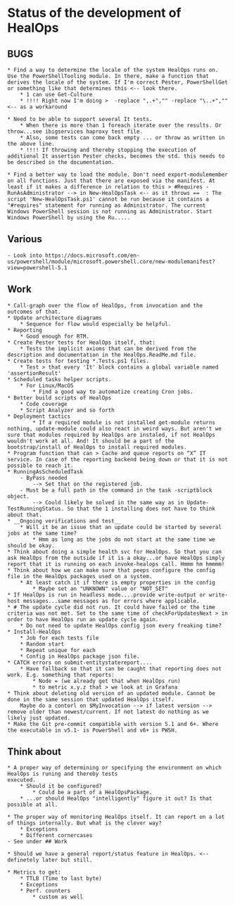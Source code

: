 # Status of the development of HealOps

## BUGS

    * Find a way to determine the locale of the system HealOps runs on. Use the PowerShellTooling module. In there, make a function that derives the locale of the system. If I'm correct Pester, PowerShellGet or something like that determines this <-- look there.
        * 1 can use Get-Culture
        * !!!! Right now I'm doing >  -replace ",.+","" -replace "\..+","" <-- as a workaround

    * Need to be able to support several It tests.
        * When there is more than 1 foreach iterate over the results. Or throw...see ibigservices haproxy test file.
        * Also, some tests can come back empty ... or throw as written in the above line.
        * !!!! If throwing and thereby stopping the execution of additional It assertion Pester checks, becomes the std. this needs to be described in the documentation.

    * Find a better way to load the module. Don't need export-modulemember on all functions. Just that there are exposed via the manifest. At least if it makes a difference in relation to this > #Requires -RunAsAdministrator --> in New-HealOpsTask <-- as it throws ==  : The script 'New-HealOpsTask.ps1' cannot be run because it contains a "#requires" statement for running as Administrator. The current Windows PowerShell session is not running as Administrator. Start Windows PowerShell by using the Ru.....

## Various

    - Look into https://docs.microsoft.com/en-us/powershell/module/microsoft.powershell.core/new-modulemanifest?view=powershell-5.1

## Work

    * Call-graph over the flow of HealOps, from invocation and the outcomes of that.
    * Update architecture diagrams
        * Sequence for flow would especially be helpful.
    * Reporting
        * Good enough for RTM.
    * Create Pester tests for HealOps itself, that:
        * Tests the implicit axioms that can be derived from the description and documentation in the HealOps.ReadMe.md file.
    * Create tests for testing *.Tests.ps1 files.
        * Test > that every 'It' block contains a global variable named 'assertionResult'
    * Scheduled tasks helper scripts.
        * For Linux/MacOS
            * Find a good way to automatize creating Cron jobs.
    * Better build scripts of HealOps
        * Code coverage
        * Script Analyzer and so forth
    * Deployment tactics
            * If a required module is not installed get-module returns nothing, update-module could also react in weird ways. But aren't we sure that modules required by HealOps are instaled, if not HealOps wouldn't work at all. And! It should be a part of the bootstrap/install of HealOps to install required modules.
    * Program function that can > Cache and queue reports on “X” IT service. In case of the reporting backend being down or that it is not possible to reach it.
    * RunningAsScheduledTask
        - ByPass needed
            --> Set that on the registered job.
        - Must be a full path in the command in the task -scriptblock object.
            --> Could likely be solved in the same way as in Update-TestRunningStatus. So that the 1 installing does not have to think about that.
    * __Ongoing verifications and test__
        * Will it be an issue that an update could be started by several jobs at the same time?
            * Hmm as long as the jobs do not start at the same time we should be okay.
    * Think about doing a simple health svc for HealOps. So that you can ask HealOps from the outside if it is a okay...or have HealOps simply report that it is running on each invoke-healops call. Hmmm hm hmmmm!
    * Think about how we can make sure that peeps configure the config file in the HealOps packages used on a system.
        * At least catch it if there is empty properties in the config
            * Maybe set an "UNKNOWN" value or "NOT_SET"
    * If HealOps is run in headless mode....provide write-output or write-host messages...same messages as for errors where applicable.
    * # The update cycle did not run. It could have failed or the time criteria was not met. Set to the same time of checkForUpdatesNext > in order to have HealOps run an update cycle again.
        * Do not need to update HealOps config json every freaking time?
    * Install-HealOps
        * Job for each tests file
        * Random start
        * Repeat unique for each
        * Config in HealOps package json file.
    * CATCH errors on submit-entitystatereport....
        * Have fallback so that it can be caught that reporting does not work. E.g. something that reports:
            * Node = (we already get that when HealOps run)
            * to metric x.y.z that > we look at in Grafana
    * Think about deleting old version of an updated module. Cannot be done in the same session that updated HealOps itself.
        Maybe do a contorl on $MyInvocation --> if latest version --> remove older than newest/current. If not latest do nothing as we likely just updated.
    * Make the Git pre-commit compatible with version 5.1 and 6+. Where the executable in v5.1- is PowerShell and v6+ is PWSH.

## Think about

    * A proper way of determining or specifying the environment on which HealOps is runing and thereby tests
    executed.
        * Should it be configured?
            * Could be a part of a HealOpsPackage.
        * ...or should HealOps "intelligently" figure it out? Is that possible at all.

    * The proper way of monitoring HealOps itself. It can report on a lot of things internally. But what is the clever way?
        * Exceptions
        * Different cornercases
    - See under ## Work

    * Should we have a general report/status feature in HealOps. <-- definetely later but still.

    * Metrics to get:
        * TTLB (Time to last byte)
        * Exceptions
        * Perf. counters
            * custom as well